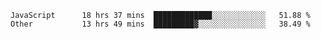 
<!--
**xy406043/xy406043** is a ✨ _special_ ✨ repository because its `README.md` (this file) appears on your GitHub profile.

Here are some ideas to get you started:

- 🔭 I’m currently working on ...
- 🌱 I’m currently learning ...
- 👯 I’m looking to collaborate on ...
- 🤔 I’m looking for help with ...
- 💬 Ask me about ...
- 📫 How to reach me: ...
- 😄 Pronouns: ...
- ⚡ Fun fact: ...
-->

<!--START_SECTION:waka-->

```text
JavaScript      18 hrs 37 mins  █████████████░░░░░░░░░░░░   51.88 %
Other           13 hrs 49 mins  █████████▓░░░░░░░░░░░░░░░   38.49 %
```

<!--END_SECTION:waka-->

